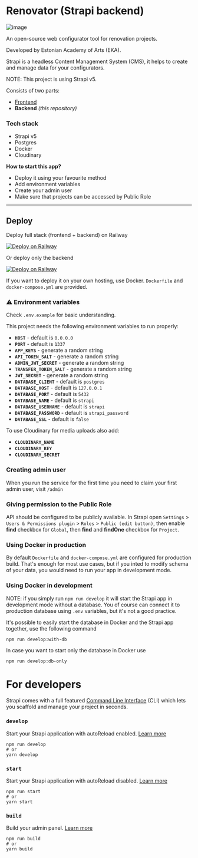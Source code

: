 # Renovator (Strapi backend)

![image](https://github.com/user-attachments/assets/c685cc7c-f67a-4cbb-894e-cfeaa6bf488f)

An open-source web configurator tool for renovation projects.

Developed by Estonian Academy of Arts (EKA).

Strapi is a headless Content Management System (CMS), it helps to create and manage data for your configurators.

NOTE: This project is using Strapi v5.

Consists of two parts:

- [Frontend](https://github.com/ilya-vasilyev/renovator-frontend)
- **Backend** _(this repository)_

### Tech stack

- Strapi v5
- Postgres
- Docker
- Cloudinary

**How to start this app?**

- Deploy it using your favourite method
- Add environment variables
- Create your admin user
- Make sure that projects can be accessed by Public Role

---

## Deploy

Deploy full stack (frontend + backend) on Railway

[![Deploy on Railway](https://railway.app/button.svg)](https://railway.app/template/mNpqga)

Or deploy only the backend

[![Deploy on Railway](https://railway.app/button.svg)](https://railway.app/template/gb__Er)

If you want to deploy it on your own hosting, use Docker. `Dockerfile` and `docker-compose.yml` are provided.

### ⚠️ Environment variables

Check `.env.example` for basic understanding.

This project needs the following environment variables to run properly:

- **`HOST`** - default is `0.0.0.0`
- **`PORT`** - default is `1337`
- **`APP_KEYS`** - generate a random string
- **`API_TOKEN_SALT`** - generate a random string
- **`ADMIN_JWT_SECRET`** - generate a random string
- **`TRANSFER_TOKEN_SALT`** - generate a random string
- **`JWT_SECRET`** - generate a random string
- **`DATABASE_CLIENT`** - default is `postgres`
- **`DATABASE_HOST`** - default is `127.0.0.1`
- **`DATABASE_PORT`** - default is `5432`
- **`DATABASE_NAME`** - default is `strapi`
- **`DATABASE_USERNAME`** - default is `strapi`
- **`DATABASE_PASSWORD`** - default is `strapi_password`
- **`DATABASE_SSL`** - default is `false`

To use Cloudinary for media uploads also add:
- **`CLOUDINARY_NAME`**
- **`CLOUDINARY_KEY`**
- **`CLOUDINARY_SECRET`**

### Creating admin user
When you run the service for the first time you need to claim your first admin user, visit `/admin`

### Giving permission to the Public Role
API should be configured to be publicly available.
In Strapi open `Settings` > `Users & Permissions plugin` > `Roles` > `Public (edit button)`, then enable **find** checkbox for `Global`, then **find** and **findOne** checkbox for `Project`.

### Using Docker in production

By default `Dockerfile` and `docker-compose.yml` are configured for production build.
That's enough for most use cases, but if you inted to modify schema of your data, you would need to run your app in development mode.

### Using Docker in development

NOTE: if you simply run `npm run develop` it will start the Strapi app in development mode without a database. You of course can connect it to production database using `.env` variables, but it's not a good practice.

It's possible to easily start the database in Docker and the Strapi app together, use the following command

```
npm run develop:with-db
```

In case you want to start only the database in Docker use

```
npm run develop:db-only
```

# For developers

Strapi comes with a full featured [Command Line Interface](https://docs.strapi.io/dev-docs/cli) (CLI) which lets you scaffold and manage your project in seconds.

### `develop`

Start your Strapi application with autoReload enabled. [Learn more](https://docs.strapi.io/dev-docs/cli#strapi-develop)

```
npm run develop
# or
yarn develop
```

### `start`

Start your Strapi application with autoReload disabled. [Learn more](https://docs.strapi.io/dev-docs/cli#strapi-start)

```
npm run start
# or
yarn start
```

### `build`

Build your admin panel. [Learn more](https://docs.strapi.io/dev-docs/cli#strapi-build)

```
npm run build
# or
yarn build
```
